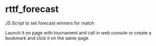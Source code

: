 # rttf_forecast
JS Script to set forecast winners for match

Launch it on page with tournament and call in web console or create a bookmark and click it on the same page.
